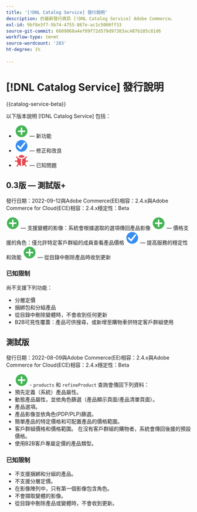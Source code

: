 ```yaml
---
title: '[!DNL Catalog Service] 發行說明'
description: 的最新發行資訊 [!DNL Catalog Service] Adobe Commerce。
exl-id: 9bf8e3f7-5b74-4755-867e-ac1c5000ff33
source-git-commit: 6609060a4ef09f72d579d97383ac487b105c81d6
workflow-type: tm+mt
source-wordcount: '283'
ht-degree: 1%

---
```


# [!DNL Catalog Service] 發行說明

{{catalog-service-beta}}

以下版本說明 [!DNL Catalog Service] 包括：

* ![新增](../assets/new.svg)  — 新功能
* ![修正](../assets/fix.svg)  — 修正和改良
* ![錯誤](../assets/bug.svg)  — 已知問題

## 0.3版 — 測試版+

發行日期：2022-09-12與Adobe Commerce(EE)相容：2.4.x與Adobe Commerce for Cloud(ECE)相容：2.4.x穩定性：Beta

![新增](../assets/new.svg)  — 支援變體的影像：系統會根據選取的選項傳回產品影像
![新增](../assets/new.svg)  — 價格支援的角色：僅允許特定客戶群組的成員查看產品價格
![修正](../assets/fix.svg)  — 提高服務的穩定性和效能
![新增](../assets/new.svg)  — 從目錄中刪除產品時收到更新

### 已知限制

尚不支援下列功能：

* 分層定價
* 捆綁包和分組產品
* 從目錄中刪除變體時，不會收到任何更新
* B2B可見性覆蓋：產品可供搜尋，或新增至購物車供特定客戶群組使用


## 測試版

發行日期：2022-08-09與Adobe Commerce(EE)相容：2.4.x與Adobe Commerce for Cloud(ECE)相容：2.4.x穩定性：Beta

* ![新增](../assets/new.svg) - `products` 和 `refineProduct` 查詢會傳回下列資料：
* 預先定義（系統）產品屬性。
* 動態產品屬性，並依角色篩選（產品顯示頁面/產品清單頁面）。
* 產品選項。
* 產品影像並依角色(PDP/PLP)篩選。
* 簡單產品的特定價格和可配置產品的價格範圍。
* 客戶群組價格和價格範圍。 在沒有客戶群組的購物者，系統會傳回後援的預設價格。
* 使用B2B客戶專屬定價的產品類型。

### 已知限制

* 不支援捆綁和分組的產品。
* 不支援分層定價。
* 在影像陣列中，只有第一個影像包含角色。
* 不會擷取變體的影像。
* 從目錄中刪除產品或變體時，不會收到更新。
